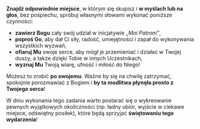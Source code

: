 **Znajdź odpowiednie miejsce**, w którym się skupisz i **w myślach lub na głos**, bez pośpiechu, spróbuj własnymi słowami wykonać poniższe czynności:
- **zawierz Bogu** cały swój udział w inicjatywie _„Moi Patroni”_,
- **poproś Go**, aby dał Ci siły, radość, umiejętności i zapał do wykonywania wszystkich wyzwań,
- **ofiaruj Mu** swoje serce, aby mógł je przemieniać i działać w Twojej duszy, a także dzięki Tobie w innych Uczestnikach,
- **wyznaj Mu** Twoją wiarę, ufność i miłość do Niego!

Możesz to zrobić **po swojemu**. Ważne by się na chwilę zatrzymać, spokojnie porozmawiać z Bogiem i **by ta modlitwa płynęła prosto z Twojego serca**!

W dniu wykonania tego zadania warto postarać się o wykreowanie pewnych wyjątkowych okoliczności (np. ładny ubiór, wyjście w ciekawe miejsce, odświętny posiłek), które będą sprzyjać **świętowaniu tego wydarzenia**!

